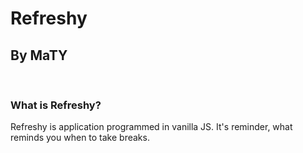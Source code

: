 <h1>Refreshy</h1>
<h2>By MaTY</h2>
<br>
<h3>What is Refreshy?</h3>
<p>Refreshy is application programmed in vanilla JS. It's reminder, what reminds you when to take breaks.</p>
